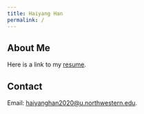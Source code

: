 ```yaml
---
title: Haiyang Han
permalink: /
---
```

About Me
-----------
Here is a link to my [resume](users.eecs.northwestern.edu/~hhu010/docs/cv_hhy.pdf).

Contact
-----------
Email: [haiyanghan2020@u.northwestern.edu](mailto:haiyanghan2020@u.northwestern.edu).
